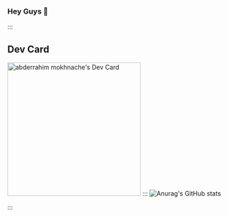 ### Hey Guys 👋



:::
## Dev Card
<a href="https://app.daily.dev/astroxiii"><img src="https://github.com/astroxiii/astroxiii/blob/master/devcard.svg" width="300" alt="abderrahim mokhnache's Dev Card"/></a>
:::
![Anurag's GitHub stats](https://github-readme-stats.vercel.app/api?username=astroxiii&show_icons=true&theme=radical)

:::
